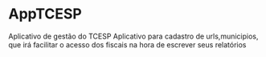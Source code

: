 # AppTCESP
Aplicativo de gestão do TCESP
Aplicativo para cadastro de urls,municipios, que irá facilitar o acesso dos fiscais na hora de escrever seus relatórios
